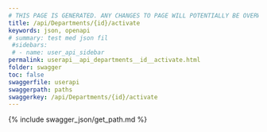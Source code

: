 ```yaml
---
# THIS PAGE IS GENERATED. ANY CHANGES TO PAGE WILL POTENTIALLY BE OVERWRITTEN.
title: /api/Departments/{id}/activate
keywords: json, openapi
# summary: test med json fil
 #sidebars: 
 # - name: user_api_sidebar
permalink: userapi__api_departments__id__activate.html
folder: swagger
toc: false
swaggerfile: userapi
swaggerpath: paths
swaggerkey: /api/Departments/{id}/activate
---
```

{% include swagger_json/get_path.md %}
